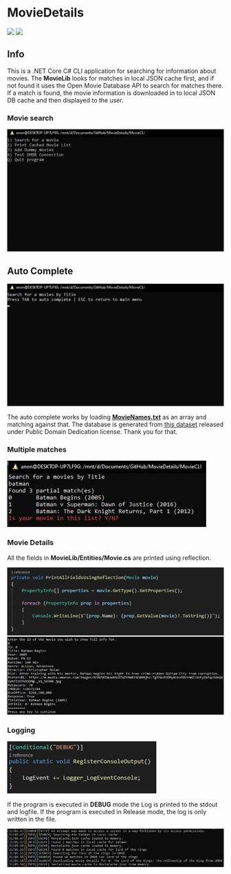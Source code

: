 # MovieDetails
 
<img src="https://github.com/Chlorine-trifluoride/MovieDetails/workflows/.NET%20Core%20Build/badge.svg"/>
<img src="https://github.com/Chlorine-trifluoride/MovieDetails/workflows/MSTests/badge.svg"/>


## Info

This is a .NET Core C# CLI application for searching for information about movies.
The **MovieLib** looks for matches in local JSON cache first, and if not found it uses the Open Movie Database API to search for matches there. If a match is found, the movie information is downloaded in to local JSON DB cache and then displayed to the user.

### Movie search

<img src="https://github.com/Chlorine-trifluoride/MovieDetails/raw/master/Media/search.gif"/>

## Auto Complete

<img src="https://github.com/Chlorine-trifluoride/MovieDetails/raw/master/Media/autocomplete.gif"/>

The auto complete works by loading <a href=https://github.com/Chlorine-trifluoride/MovieDetails/blob/predictivetext/MovieCLI/Data/MovieNames.txt>**MovieNames.txt**</a> as an array and matching against that. The database is generated from <a href=https://www.kaggle.com/rounakbanik/the-movies-dataset>this dataset</a> released under Public Domain Dedication license. Thank you for that.

### Multiple matches

<img src="https://github.com/Chlorine-trifluoride/MovieDetails/raw/master/Media/multiple_choise.png"/>

### Movie Details

All the fields in **MovieLib/Entities/Movie.cs** are printed using reflection.

<img src="https://github.com/Chlorine-trifluoride/MovieDetails/raw/master/Media/reflection.png"/>

<img src="https://github.com/Chlorine-trifluoride/MovieDetails/raw/master/Media/movie_info.png"/>

### Logging

<img src="https://github.com/Chlorine-trifluoride/MovieDetails/raw/master/Media/condition_debug.png"/>

If the program is executed in **DEBUG** mode the Log is printed to the stdout and logfile.
If the program is executed in Release mode, the log is only written in the file.

<img src="https://github.com/Chlorine-trifluoride/MovieDetails/raw/master/Media/logger.png"/>
